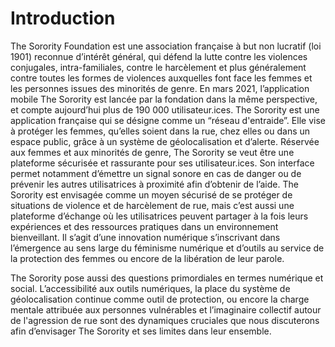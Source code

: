 # Introduction 

The Sorority Foundation est une association française à but non lucratif (loi 1901) reconnue d’intérêt général, qui défend la lutte contre les violences conjugales, intra-familiales, contre le harcèlement et plus généralement contre toutes les formes de violences auxquelles font face les femmes et les personnes issues des minorités de genre.
En mars 2021, l’application mobile The Sorority est lancée par la fondation dans la même perspective, et compte aujourd’hui plus de 190 000 utilisateur.ices.
The Sorority est une application française qui se désigne comme un “réseau d'entraide”. Elle vise à protéger les femmes, qu’elles soient dans la rue, chez elles ou dans un espace public, grâce à un système de géolocalisation et d’alerte.
Réservée aux femmes et aux minorités de genre, The Sorority se veut être une plateforme sécurisée et rassurante pour ses utilisateur.ices. Son interface permet notamment d’émettre un signal sonore en cas de danger ou de prévenir les autres utilisatrices à proximité afin d’obtenir de l’aide. The Sorority est envisagée comme un moyen sécurisé de se protéger de situations de violence et de harcèlement de rue, mais c’est aussi une plateforme d’échange où les utilisatrices peuvent partager à la fois leurs expériences et des ressources pratiques dans un environnement bienveillant. Il s’agit d’une innovation numérique s’inscrivant dans l’émergence au sens large du féminisme numérique et d’outils au service de la protection des femmes ou encore de la libération de leur parole.

The Sorority pose aussi des questions primordiales en termes numérique et social. L’accessibilité aux outils numériques, la place du système de géolocalisation continue comme outil de protection, ou encore la charge mentale attribuée aux personnes vulnérables et l’imaginaire collectif autour de l'agression de rue sont des dynamiques cruciales que nous discuterons afin d’envisager The Sorority et ses limites dans leur ensemble.
<!--stackedit_data:
eyJoaXN0b3J5IjpbNTUwNTI3NDk3XX0=
-->